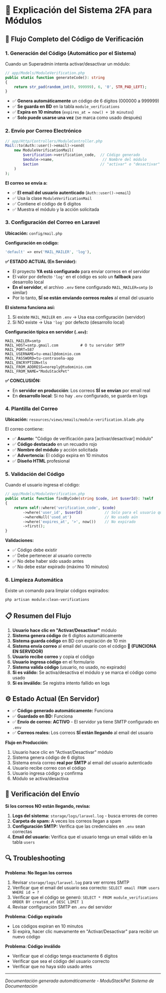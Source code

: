 # 📧 Explicación del Sistema 2FA para Módulos

## 🔄 Flujo Completo del Código de Verificación

### 1. **Generación del Código** (Automático por el Sistema)
Cuando un Superadmin intenta activar/desactivar un módulo:

```php
// app/Models/ModuleVerification.php
public static function generateCode(): string
{
    return str_pad(random_int(0, 999999), 6, '0', STR_PAD_LEFT);
}
```

- ✅ **Genera automáticamente** un código de 6 dígitos (000000 a 999999)
- ✅ **Se guarda en BD** en la tabla `module_verifications`
- ✅ **Expira en 10 minutos** (`expires_at = now() + 10 minutos`)
- ✅ **Solo puede usarse una vez** (se marca como usado después)

### 2. **Envío por Correo Electrónico**
```php
// app/Http/Controllers/ModuleController.php
Mail::to(Auth::user()->email)->send(
    new ModuleVerificationMail(
        $verification->verification_code,  // Código generado
        $module->name,                      // Nombre del módulo
        $action                            // "activar" o "desactivar"
    )
);
```

**El correo se envía a:**
- ✅ **El email del usuario autenticado** (`Auth::user()->email`)
- ✅ Usa la clase `ModuleVerificationMail` 
- ✅ Contiene el código de 6 dígitos
- ✅ Muestra el módulo y la acción solicitada

### 3. **Configuración del Correo en Laravel**

**Ubicación:** `config/mail.php`

**Configuración en código:**
```php
'default' => env('MAIL_MAILER', 'log'),
```

**✅ ESTADO ACTUAL (En Servidor):**
- El proyecto **YA está configurado** para enviar correos en el servidor
- El valor por defecto `'log'` en el código es solo un **fallback** para desarrollo local
- **En el servidor**, el archivo `.env` tiene configurado `MAIL_MAILER=smtp` (o similar)
- Por lo tanto, **SÍ se están enviando correos reales** al email del usuario

**El sistema funciona así:**
1. Si existe `MAIL_MAILER` en `.env` → Usa esa configuración (servidor)
2. Si NO existe → Usa `'log'` por defecto (desarrollo local)

**Configuración típica en servidor (`.env`):**
```env
MAIL_MAILER=smtp
MAIL_HOST=smtp.gmail.com          # O tu servidor SMTP
MAIL_PORT=587
MAIL_USERNAME=tu-email@dominio.com
MAIL_PASSWORD=tu-contraseña-app
MAIL_ENCRYPTION=tls
MAIL_FROM_ADDRESS=noreply@tudominio.com
MAIL_FROM_NAME="ModuStackPet"
```

**✅ CONCLUSIÓN:**
- En **servidor en producción**: Los correos **SÍ se envían** por email real
- En **desarrollo local**: Si no hay `.env` configurado, se guarda en logs

### 4. **Plantilla del Correo**

**Ubicación:** `resources/views/emails/module-verification.blade.php`

El correo contiene:
- ✅ **Asunto:** "Código de verificación para [activar/desactivar] módulo"
- ✅ **Código destacado** en un recuadro rojo
- ✅ **Nombre del módulo** y acción solicitada
- ✅ **Advertencia:** El código expira en 10 minutos
- ✅ **Diseño HTML** profesional

### 5. **Validación del Código**

Cuando el usuario ingresa el código:

```php
// app/Models/ModuleVerification.php
public static function findByCode(string $code, int $userId): ?self
{
    return self::where('verification_code', $code)
        ->where('user_id', $userId)          // Solo para el usuario que lo solicitó
        ->whereNull('used_at')               // No usado aún
        ->where('expires_at', '>', now())    // No expirado
        ->first();
}
```

**Validaciones:**
- ✅ Código debe existir
- ✅ Debe pertenecer al usuario correcto
- ✅ No debe haber sido usado antes
- ✅ No debe estar expirado (máximo 10 minutos)

### 6. **Limpieza Automática**

Existe un comando para limpiar códigos expirados:
```bash
php artisan module:clean-verifications
```

## 📋 Resumen del Flujo

1. **Usuario hace clic en "Activar/Desactivar"** módulo
2. **Sistema genera código** de 6 dígitos automáticamente
3. **Sistema guarda código** en BD con expiración de 10 min
4. **Sistema envía correo** al email del usuario con el código **📧 (FUNCIONA EN SERVIDOR)**
5. **Usuario recibe correo** y copia el código
6. **Usuario ingresa código** en el formulario
7. **Sistema valida código** (usuario, no usado, no expirado)
8. **Si es válido:** Se activa/desactiva el módulo y se marca el código como usado
9. **Si es inválido:** Se registra intento fallido en logs

## ⚙️ Estado Actual (En Servidor)

- ✅ **Código generado automáticamente:** Funciona
- ✅ **Guardado en BD:** Funciona
- ✅ **Envío de correo:** **ACTIVO** - El servidor ya tiene SMTP configurado en `.env`
- ✅ **Correos reales:** Los correos **SÍ están llegando** al email del usuario

**Flujo en Producción:**
1. Usuario hace clic en "Activar/Desactivar" módulo
2. Sistema genera código de 6 dígitos
3. Sistema envía correo **real por SMTP** al email del usuario autenticado
4. Usuario recibe correo con el código
5. Usuario ingresa código y confirma
6. Módulo se activa/desactiva

## 📧 Verificación del Envío

**Si los correos NO están llegando, revisa:**
1. **Logs del sistema:** `storage/logs/laravel.log` - busca errores de correo
2. **Carpeta de spam:** A veces los correos llegan a spam
3. **Configuración SMTP:** Verifica que las credenciales en `.env` sean correctas
4. **Email del usuario:** Verifica que el usuario tenga un email válido en la tabla `users`

## 🔍 Troubleshooting

**Problema: No llegan los correos**
1. Revisar `storage/logs/laravel.log` para ver errores SMTP
2. Verificar que el email del usuario sea correcto: `SELECT email FROM users WHERE id = ?`
3. Verificar que el código se generó: `SELECT * FROM module_verifications ORDER BY created_at DESC LIMIT 1`
4. Revisar configuración SMTP en `.env` del servidor

**Problema: Código expirado**
- Los códigos expiran en 10 minutos
- Si expira, hacer clic nuevamente en "Activar/Desactivar" para recibir un nuevo código

**Problema: Código inválido**
- Verificar que el código tenga exactamente 6 dígitos
- Verificar que sea el código del usuario correcto
- Verificar que no haya sido usado antes

---

*Documentación generada automáticamente - ModuStackPet Sistema de Documentación*

